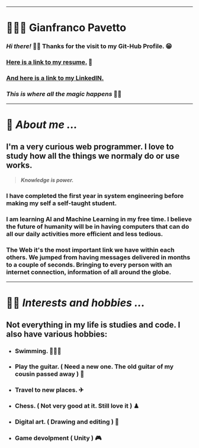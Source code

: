 ***
# 👨🏻‍💻 **Gianfranco Pavetto**


### ***Hi there!*** 👋🏻 Thanks for the visit to my **Git-Hub** Profile. 😁
### [Here is a link to my resume.](https://drive.google.com/file/d/1gBj1bHZ-4RfPhUv8ATaD4lsS48yYdhnw/view?usp=sharing) 📃
### [And here is a link to my LinkedIN.](https://www.linkedin.com/in/gianfranco-pavetto/)
### *This is where all the magic happens* 🙌🏻


***
# 💬 *About me ...*


## I'm a very curious web programmer. I love to study how all the things we normaly do or use works.


> ##### *Knowledge is power.*


### I have completed the first year in system engineering before making my self a self-taught student.


### I am learning AI and Machine Learning in my free time. I believe the future of humanity will be in having computers that can do all our daily activities more efficient and less tedious.

### The Web it's the most important link we have within each others. We jumped from having messages delivered in months to a couple of seconds. Bringing to every person with an internet connection, information of all around the globe.


***
# 👦🏻 *Interests and hobbies ...*


## Not everything in my life is studies and code. I also have various hobbies:

- ### Swimming. 🏊🏻‍♂️

- ### Play the guitar. ( Need a new one. The old guitar of my cousin passed away ) 🎸

- ### Travel to new places. ✈

- ### Chess. ( Not very good at it. Still love it ) ♟

- ### Digital art. ( Drawing and editing ) 🎨

- ### Game devolpment ( Unity ) 🎮

<!--
**Yiftleh/Yiftleh** is a ✨ _special_ ✨ repository because its `README.md` (this file) appears on your GitHub profile.

Here are some ideas to get you started:

- 🔭 I’m currently working on ...
- 🌱 I’m currently learning ...
- 👯 I’m looking to collaborate on ...
- 🤔 I’m looking for help with ...
- 💬 Ask me about ...
- 📫 How to reach me: ...
- 😄 Pronouns: ...
- ⚡ Fun fact: ...
-->
